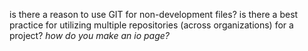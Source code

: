 is there a reason to use GIT for non-development files?
is there a best practice for utilizing multiple repositories (across organizations) for a project?
_how do you make an io page?_
